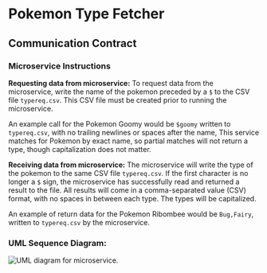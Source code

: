 # Pokemon Type Fetcher
## Communication Contract

### Microservice Instructions
**Requesting data from microservice:**
To request data from the microservice, write the name of the pokemon preceded by a `$` to the CSV file `typereq.csv`. This CSV file must be created prior to running the microservice.

An example call for the Pokemon Goomy would be `$goomy` written to `typereq.csv`, with no trailing newlines or spaces after the name, This service matches for Pokemon by exact name, so partial matches will not return a type, though capitalization does not matter.

**Receiving data from microservice:**
The microservice will write the type of the pokemon to the same CSV file `typereq.csv`. If the first character is no longer a `$` sign, the microservice has successfully read and returned a result to the file. All results will come in a comma-separated value (CSV) format, with no spaces in between each type. The types will be capitalized.

An example of return data for the Pokemon Ribombee would be `Bug,Fairy`, written to `typereq.csv` by the microservice.

### UML Sequence Diagram:
![UML diagram for microservice.](https://i.imgur.com/qkfqRoj.png)